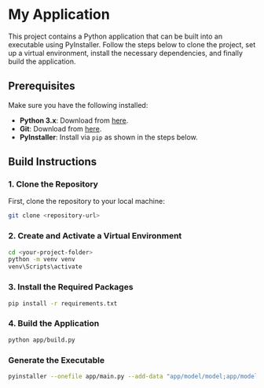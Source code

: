 # My Application

This project contains a Python application that can be built into an executable using PyInstaller. Follow the steps below to clone the project, set up a virtual environment, install the necessary dependencies, and finally build the application.

## Prerequisites

Make sure you have the following installed:

- **Python 3.x**: Download from [here](https://www.python.org/downloads/).
- **Git**: Download from [here](https://git-scm.com/downloads).
- **PyInstaller**: Install via `pip` as shown in the steps below.

## Build Instructions

### 1. Clone the Repository

First, clone the repository to your local machine:

```bash
git clone <repository-url>
```

### 2. Create and Activate a Virtual Environment

```bash
cd <your-project-folder>
python -m venv venv
venv\Scripts\activate
```

### 3. Install the Required Packages

```bash
pip install -r requirements.txt
```

### 4. Build the Application
```bash
python app/build.py
```


### Generate the Executable
```bash
pyinstaller --onefile app/main.py --add-data "app/model/model;app/model/model" --add-data "app/db/data;app/db/data" --icon=app/static/logo.ico --name AiLookUp
```